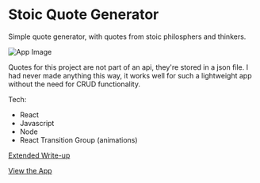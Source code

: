 # Stoic Quote Generator

Simple quote generator, with quotes from stoic philosphers and thinkers.

![App Image](https://www.richardmiddleton.me/wp-content/uploads/2018/08/Screen-Shot-2018-08-28-at-16.58.57-1024x556.png)

Quotes for this project are not part of an api, they're stored in a json file.
I had never made anything this way, it works well for such
a lightweight app without the need for CRUD functionality.

Tech: 
- React
- Javascript
- Node
- React Transition Group (animations)


[Extended Write-up](https://www.richardmiddleton.me/projects/stoic-quote-generator/)

[View the App](http://stoic.richardmiddleton.me)